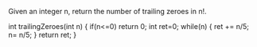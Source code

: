 Given an integer n, return the number of trailing zeroes in n!.


int trailingZeroes(int n)
{
        if(n<=0) return 0;
        int ret=0;
        while(n)
        {
            ret += n/5;
            n= n/5;
        }
        return ret;
}
